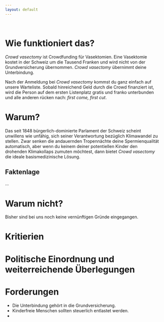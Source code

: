```yaml
---
layout: default
---
```

&nbsp;
# Wie funktioniert das?

_Crowd vasectomy_ ist Crowdfunding für Vasektomien. Eine Vasektomie kostet in der Schweiz um die Tausend Franken und wird nicht von der Grundversicherung übernommen. _Crowd vasectomy_ übernimmt deine Unterbindung.

Nach der Anmeldung bei _Crowd vasectomy_ kommst du ganz einfach auf unsere Warteliste. Sobald hinreichend Geld durch die Crowd finanziert ist, wird die Person auf dem ersten Listenplatz gratis und franko unterbunden und alle anderen rücken nach: _first come, first cut_.

# Warum?

Das seit 1848 bürgerlich-dominierte Parlament der Schweiz scheint unwillens wie unfähig, sich seiner Verantwortung bezüglich Klimawandel zu stellen. Zwar senken die andauernden Tropennächte deine Spermienqualität automatisch, aber wenn du keinem deiner potentiellen Kinder den drohenden Klimakollaps zumuten möchtest, dann bietet _Crowd vasectomy_ die ideale basismedizinische Lösung.

## Faktenlage
...

# Warum nicht?

Bisher sind bei uns noch keine vernünftigen Gründe eingegangen.

# Kritierien

# Politische Einordnung und weiterreichende Überlegungen

# Forderungen

- Die Unterbindung gehört in die Grundversicherung.
- Kinderfreie Menschen sollten steuerlich entlastet werden.
- 
